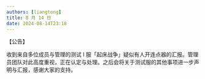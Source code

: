 ```yaml
---
authors: [liangtong]
title: 8 月 14 日
date: 2024-08-14T23:18
---
```


【公告】

收到来自多位成员与管理的测试 I 服「起床战争」疑似有人开连点器的汇报。管理员团队对此高度重视，正在认定与处理。之后会将关于测试服的其他事项进一步声明与汇报，感谢大家的支持。

